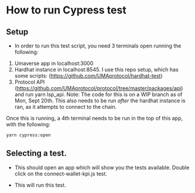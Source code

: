 # How to run Cypress test

## Setup

- In order to run this test script, you need 3 terminals open running the following:

1) Umaverse app in localhost:3000 
2) Hardhat instance in localhost:8545. I use this repo setup, which has some scripts: (https://github.com/UMAprotocol/hardhat-test) 
3) Protocol API (https://github.com/UMAprotocol/protocol/tree/master/packages/api) and run yarn lsp_api. Note: The code for this is on a WIP branch as of Mon, Sept 20th. This also needs to be run *after* the hardhat instance is ran, as it attempts to connect to the chain.

Once this is running, a 4th terminal needs to be run in the top of this app, with the following:

```sh
yarn cypress:open
```

## Selecting a test.

- This should open an app which will show you the tests available. Double click on the connect-wallet-kpi.js test.

- This will run this test.